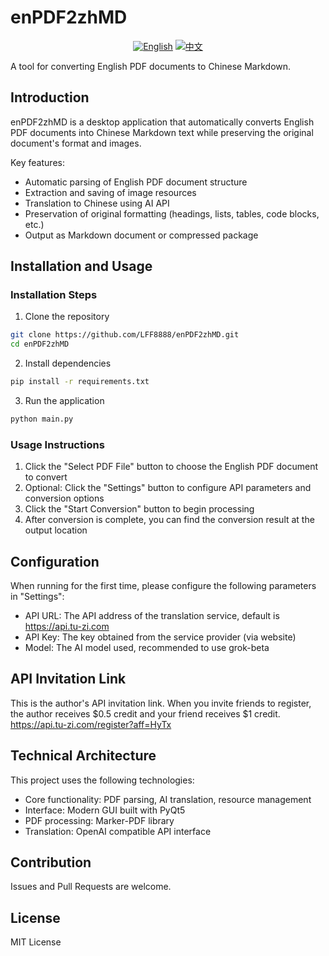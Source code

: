 # enPDF2zhMD

<div align="center">
  <a href="README.md"><img src="https://img.shields.io/badge/Language-English-blue" alt="English"></a>
  <a href="README_zh.md"><img src="https://img.shields.io/badge/语言-中文-red" alt="中文"></a>
</div>

A tool for converting English PDF documents to Chinese Markdown.

## Introduction

enPDF2zhMD is a desktop application that automatically converts English PDF documents into Chinese Markdown text while preserving the original document's format and images.

Key features:
- Automatic parsing of English PDF document structure
- Extraction and saving of image resources
- Translation to Chinese using AI API
- Preservation of original formatting (headings, lists, tables, code blocks, etc.)
- Output as Markdown document or compressed package

## Installation and Usage

### Installation Steps

1. Clone the repository
```bash
git clone https://github.com/LFF8888/enPDF2zhMD.git
cd enPDF2zhMD
```

2. Install dependencies
```bash
pip install -r requirements.txt
```

3. Run the application
```bash
python main.py
```

### Usage Instructions

1. Click the "Select PDF File" button to choose the English PDF document to convert
2. Optional: Click the "Settings" button to configure API parameters and conversion options
3. Click the "Start Conversion" button to begin processing
4. After conversion is complete, you can find the conversion result at the output location

## Configuration 

When running for the first time, please configure the following parameters in "Settings":

- API URL: The API address of the translation service, default is https://api.tu-zi.com
- API Key: The key obtained from the service provider (via website)
- Model: The AI model used, recommended to use grok-beta

## API Invitation Link

This is the author's API invitation link. When you invite friends to register, the author receives $0.5 credit and your friend receives $1 credit.
https://api.tu-zi.com/register?aff=HyTx

## Technical Architecture

This project uses the following technologies:

- Core functionality: PDF parsing, AI translation, resource management
- Interface: Modern GUI built with PyQt5
- PDF processing: Marker-PDF library
- Translation: OpenAI compatible API interface

## Contribution

Issues and Pull Requests are welcome.

## License

MIT License
